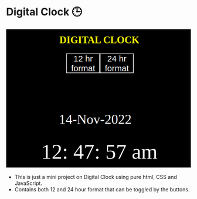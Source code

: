# Digital Clock :clock3:
![DigiCLockImage](https://github.com/Neeltyper001/digitalClock/blob/B1/pageImage.png)
- This is just a mini project on Digital Clock using pure html, CSS and JavaScript.
- Contains both 12 and 24 hour format that can be toggled by the buttons.
